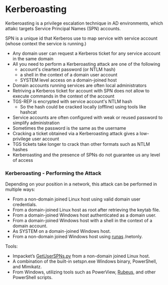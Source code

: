 # Kerberoasting

Kerberoasting is a privilege escalation technique in AD environments, which attakc targets Service Principal Names (SPN) accounts.

SPN is a unique id that Kerberos use to map service with service account (whose context the service is running.)

* Any domain user can request a Kerberos ticket for any service account in the same domain
* All you need to perform a Kerberoasting attack are one of the following
  * account's cleartext password (or NTLM hash)
  * a shell in the context of a domain user account
  * SYSTEM level access on a domain-joined host
* Domain accounts running services are often local administrators
* Retriving a Kerberos ticket for account with SPN does not allow to execute commands in the context of the account
* TGS-REP is encrypted with service account's NTLM hash
  * So the hash could be cracked locally (offline) using tools like hashcat
* Service accounts are often configured with weak or reused password to simplify administration
* Sometimes the password is the same as the username
* Cracking a ticket obtained via a Kerberoasting attack gives a low-privilege user account
* TGS tickets take longer to crack than other formats such as NTLM hashes
* Kerberoasting and the presence of SPNs do not guarantee us any level of access

### Kerberoasting - Performing the Attack

Depending on your position in a network, this attack can be performed in multiple ways:

* From a non-domain joined Linux host using valid domain user credentials.
* From a domain-joined Linux host as root after retrieving the keytab file.
* From a domain-joined Windows host authenticated as a domain user.
* From a domain-joined Windows host with a shell in the context of a domain account.
* As SYSTEM on a domain-joined Windows host.
* From a non-domain joined Windows host using [runas](https://docs.microsoft.com/en-us/previous-versions/windows/it-pro/windows-server-2012-r2-and-2012/cc771525\(v=ws.11\)) /netonly.

Tools:

* Impacket’s [GetUserSPNs.py](https://github.com/SecureAuthCorp/impacket/blob/master/examples/GetUserSPNs.py) from a non-domain joined Linux host.
* A combination of the built-in setspn.exe Windows binary, PowerShell, and Mimikatz.
* From Windows, utilizing tools such as PowerView, [Rubeus](https://github.com/GhostPack/Rubeus), and other PowerShell scripts.
